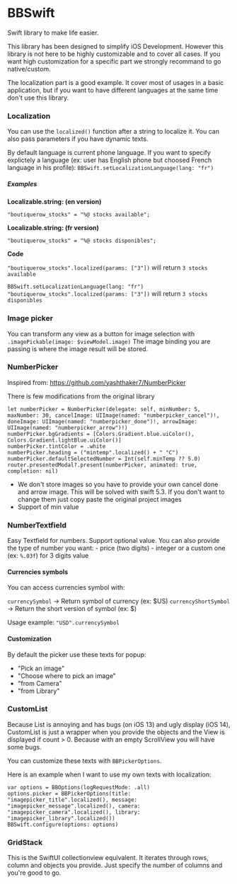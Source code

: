 # BBSwift

Swift library to make life easier.

This library has been designed to simplify iOS Development. 
However this library is not here to be highly customizable and to cover all cases. 
If you want high customization for a specific part we strongly recommand to go native/custom.

The localization part is a good example. It cover most of usages in a basic application, but if you want to have different languages at the same time don't use this library.

### Localization

You can use the `localized()` function after a string to localize it. You can also pass parameters if you have dynamic texts.

By default language is current phone language.
If you want to specify explictely a language (ex: user has English phone but choosed French language in his profile):
`BBSwift.setLocalizationLanguage(lang: "fr")`


##### Examples

**Localizable.string: (en version)**

`"boutiquerow_stocks" = "%@ stocks available";`

**Localizable.string: (fr version)**

`"boutiquerow_stocks" = "%@ stocks disponibles";`

**Code**

`"boutiquerow_stocks".localized(params: ["3"])` will return  `3 stocks available`

`BBSwift.setLocalizationLanguage(lang: "fr")`
`"boutiquerow_stocks".localized(params: ["3"])` will return  `3 stocks disponibles`


### Image picker

You can transform any view as a button for image selection with `.imagePickable(image: $viewModel.image)`
The image binding you are passing is where the image result will be stored.

### NumberPicker

Inspired from: https://github.com/yashthaker7/NumberPicker

There is few modifications from the original library

```
let numberPicker = NumberPicker(delegate: self, minNumber: 5, maxNumber: 30, cancelImage: UIImage(named: "numberpicker_cancel")!, doneImage: UIImage(named: "numberpicker_done")!, arrowImage: UIImage(named: "numberpicker_arrow")!)
numberPicker.bgGradients = [Colors.Gradient.blue.uiColor(), Colors.Gradient.lightBlue.uiColor()]
numberPicker.tintColor = .white
numberPicker.heading = ("mintemp".localized() + " °C")
numberPicker.defaultSelectedNumber = Int(self.minTemp ?? 5.0)
router.presentedModal?.present(numberPicker, animated: true, completion: nil)
```

- We don't store images so you have to provide your own cancel done and arrow image. This will be solved with swift 5.3. If you don't want to change them just copy paste the original project images
- Support of min value

### NumberTextfield

Easy Textfield for numbers. Support optional value. You can also provide the type of number you want: - price (two digits) - integer or a custom one (ex: `%.03f`) for 3 digits value


#### Currencies symbols

You can access currencies symbol with:

`currencySymbol` -> Return symbol of currency (ex: $US)
`currencyShortSymbol` -> Return the short version of symbol (ex: $)

Usage example: `"USD".currencySymbol`


#### Customization

By default the picker use these texts for popup:
 - "Pick an image"
 - "Choose where to pick an image"
 - "from Camera"
 - "from Library"

### CustomList

Because List is annoying and has bugs (on iOS 13) and ugly display (iOS 14), CustomList is just a wrapper when you provide the objects and the View is displayed if count > 0.
Because with an empty ScrollView you will have some bugs.

You can customize these texts with `BBPickerOptions`.

Here is an example when I want to use my own texts with localization:
```
var options = BBOptions(logRequestMode: .all)
options.picker = BBPickerOptions(title: "imagepicker_title".localized(), message: "imagepicker_message".localized(), camera: "imagepicker_camera".localized(), library: "imagepicker_library".localized())
BBSwift.configure(options: options)
```

### GridStack

This is the SwiftUI collectionview equivalent. It iterates through rows, column and objects you provide. Just specify the number of columns and you're good to go.
